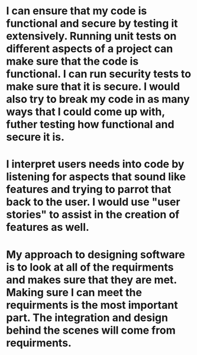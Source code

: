 # I can ensure that my code is functional and secure by testing it extensively. Running unit tests on different aspects of a project can make sure that the code is functional. I can run security tests to make sure that it is secure. I would also try to break my code in as many ways that I could come up with, futher testing how functional and secure it is. 
# I interpret users needs into code by listening for aspects that sound like features and trying to parrot that back to the user. I would use "user stories" to assist in the creation of features as well. 
# My approach to designing software is to look at all of the requirments and makes sure that they are met. Making sure I can meet the requirments is the most important part. The integration and design behind the scenes will come from requirments. 

